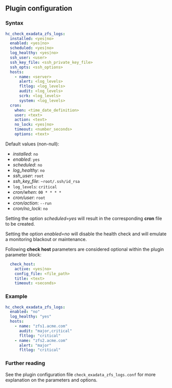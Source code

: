 ## Plugin configuration

### Syntax

```yaml
hc_check_exadata_zfs_logs:
  installed: <yes|no>    
  enabled: <yes|no>
  scheduled: <yes|no>
  log_healthy: <yes|no>
  ssh_user: <user>
  ssh_key_file: <ssh_private_key_file>
  ssh_opts: <ssh_options>
  hosts:
    - name: <server>
      alert: <log_levels>
      fltlog: <log_levels>      
      audit: <log_levels>
      scrk: <log_levels>
      system: <log_levels>
  cron:
    when: <time_date_definition>
    user: <text>
    action: <text>
    no_lock: <yes|no>
    timeout: <number_seconds>
    options: <text>      
```

Default values (non-null):
* *installed*: `no`
* *enabled*: `yes`
* *scheduled*: `no`
* *log_healthy*: `no`
* *ssh_user*: `root`
* *ssh_key_file*: `~root/.ssh/id_rsa`
* `log_levels`: `critical`
* *cron/when*: `00 * * * *`
* *cron/user*: `root`
* *cron/action*: `--run`
* *cron/no_lock*: `no`

Setting the option *scheduled=yes* will result in the corresponding **cron** file to be created.

Setting the option *enabled=no* will disable the health check and will emulate a monitoring blackout or maintenance.

Following **check host** parameters are considered optional within the plugin parameter block:

```yaml
  check_host:
    active: <yes|no>
    config_file: <file_path>
    title: <text>
    timeout: <seconds>
```

### Example

```yaml
hc_check_exadata_zfs_logs:
  enabled: "no"
  log_healthy: "yes"
  hosts:
    - name: "zfs1.acme.com"
      audit: "major,critical"
      fltlog: "critical"
    - name: "zfs2.acme.com"
      alert: "major"
      fltlog: "critical"
```

### Further reading

See the plugin configuration file `check_exadata_zfs_logs.conf` for more explanation on the parameters and options.
